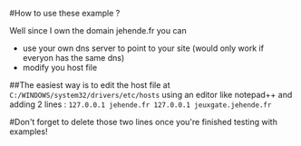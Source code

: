 #How to use these example ?

Well since I own the domain jehende.fr you can 
 - use your own dns server to point to your site (would only work if everyon has the same dns)
 - modify you host file

##The easiest way is to edit the host file at `C:/WINDOWS/system32/drivers/etc/hosts` using an editor like notepad++ and adding 2 lines :
`
127.0.0.1 jehende.fr
127.0.0.1 jeuxgate.jehende.fr
`

#Don't forget to delete those two lines once you're finished testing with examples!